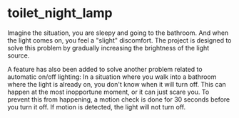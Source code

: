# toilet_night_lamp
Imagine the situation, you are sleepy and going to the bathroom. And when the light comes on, you feel a "slight" discomfort. The project is designed to solve this problem by gradually increasing the brightness of the light source.

A feature has also been added to solve another problem related to automatic on/off lighting: In a situation where you walk into a bathroom where the light is already on, you don't know when it will turn off. This can happen at the most inopportune moment, or it can just scare you. To prevent this from happening, a motion check is done for 30 seconds before you turn it off. If motion is detected, the light will not turn off.
